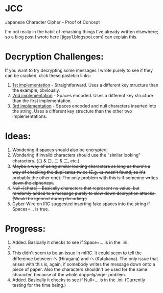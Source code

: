 # JCC
Japanese Character Cipher - Proof of Concept

I'm not really in the habit of rehashing things I've already written elsewhere; so a blog post I wrote <a href="https://jigsy1.blogspot.com/2017/12/my-attempt-at-creating-substitution.html">here</a> [jigsy1.blogspot.com] can explain this.

<h1>Decryption Challenges:</h1>

If you want to try decrypting some messages I wrote purely to see if they can be cracked, click these pastebin links:

1. <a href="https://pastebin.com/raw/frQ7SMZ3">1st implementation</a> - Straightforward. Uses a different key structure than the example, obviously.
2. <a href="https://pastebin.com/raw/QwN9NQrg">2nd implementation</a> - Spaces encoded. Uses a different key structure than the first implementation.
3. <a href="https://pastebin.com/raw/6A6rs43Y">3rd implementation</a> - Spaces encoded and null characters inserted into the string. Uses a different key structure than the other two implementations.

<h1>Ideas:</h1>

1. <s>Wondering if spaces should also be encrypted.</s>
2. Wondering if invalid characters should use the "similar looking" characters. (ロ & 口, ニ & 二, etc.)
3. <s>Maybe a way of using similar looking characters as long as there's a way of checking the duplicates twice (E.g. ロ wasn't found, so it's probably the other one). The only problem with this is if someone writes down the ciphertext.</s>
4. <s>Null=[chars] - Basically characters that represent no value, but randomly added to a message purely to slow down decryption attacks. (Would be ignored during decoding.)</s>
5. Cyber-Wire on IRC suggested inserting fake spaces into the string if Spaces=... is true.

<h1>Progress:</h1>

1. Added. Basically it checks to see if Space=... is in the .ini.
2.
3. This didn't seem to be an issue in mIRC. It could seem to tell the difference between へ (Hiragana) and ヘ (Katakana). The only issue that arises with this is, again, if somebody writes the message down onto a piece of paper. Also the characters shouldn't be used for the same character, because of the whole doppelgänger problem.
4. Added. Basically it checks to see if Null=... is in the .ini. (Currently testing for the time being.)

